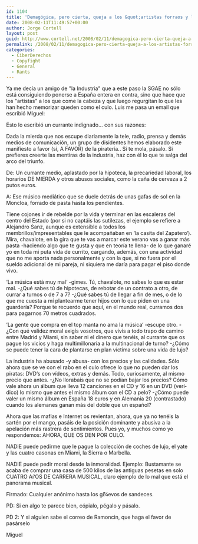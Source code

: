 ```yaml
---
id: 1104
title: 'Demagógica, pero cierta, queja a los &quot;artistas forraos y llorones&quot;'
date: 2008-02-11T11:49:57+00:00
author: Jorge Cortell
layout: post
guid: http://www.cortell.net/2008/02/11/demagogica-pero-cierta-queja-a-los-artistas-forraos-y-llorones/
permalink: /2008/02/11/demagogica-pero-cierta-queja-a-los-artistas-forraos-y-llorones/
categories:
  - CiberDerechos
  - Copyfight
  - General
  - Rants
---
```

Ya me decí­a un amigo de "la Industria" que a este paso la SGAE no sólo está consiguiendo ponerse a España entera en contra, sino que hace que los "artistas" a los que come la cabeza y que luego regurgitan lo que les han hecho memorizar queden como el culo. Luis me pasa un email que escribió Miguel:

Esto lo escribió un currante indignado... con sus razones:

Dada la mierda que nos escupe diariamente la tele, radio, prensa y demás medios de comunicación, un grupo de disidentes hemos elaborado este manifiesto a favor (sí­, A FAVOR) de la piraterí­a.. Si te mola, pásalo. Si prefieres creerte las mentiras de la industria, haz con él lo que te salga del arco del triunfo.

De: Un currante medio, aplastado por la hipoteca, la precariedad laboral, los horarios DE MIERDA y otros abusos sociales, como la caña de cerveza a 2 putos euros.

A: Ese músico mediático que se duele detrás de unas gafas de sol en la Moncloa, forrado de pasta hasta los pendientes.

Tiene cojones ir de rebelde por la vida y terminar en las escaleras del centro del Estado (por si no captáis las sutilezas, el ejemplo se refiere a Alejandro Sanz, aunque es extensible a todos los membrillos/impresentables que le acompañaban en ‘la casita del Zapatero‘). Mira, chavalote, en la gira que te vas a marcar este verano vas a ganar más pasta -haciendo algo que te gusta y que en teorí­a te llena- de lo que ganaré yo en toda mi puta vida de currito, cargando, además, con una actividad que no me aporta nada personalmente y con la que, si no fuera por el sueldo adicional de mi pareja, ni siquiera me darí­a para pagar el piso donde vivo.

‘La música está muy mal‘ -gimes. Tú, chavalote, no sabes lo que es estar mal. -¿Qué sabes tú de hipotecas, de rebotar de un contrato a otro, de currar a turnos o de 7 a 7? -¿Qué sabes tú de llegar a fin de mes, o de lo que me cuesta a mí­ plantearme tener hijos con lo que piden en una guarderí­a? Porque te recuerdo que aquí­, en el mundo real, curramos dos para pagarnos 70 metros cuadrados.

‘La gente que compra en el top manta no ama la música‘ -escupe otro. -¿Con qué validez moral exigí­s vosotros, que viví­s a todo trapo de camino entre Madrid y Miami, sin saber ni el dinero que tenéis, al currante que os pague los vicios y haga multimillonaria a la multinacional de turno? -¿Cómo se puede tener la cara de plantarse en plan ví­ctima sobre una vida de lujo?

La industria ha abusado -y abusa- con los precios y las calidades. Sólo ahora que se ve con el rabo en el culo ofrece lo que no pueden dar los piratas: DVD‘s con ví­deos, extras y demás. Todo, curiosamente, al mismo precio que antes. -¿No llorabais que no se podí­an bajar los precios? Cómo vale ahora un álbum que lleva 12 canciones en el CD y 16 en un DVD (verí­dico) lo mismo que antes el mismo álbum con el CD a pelo? -¿Cómo puede valer un mismo álbum en España 18 euros y en Alemania 20 (contrastado) cuando los alemanes ganan más del doble que un español?

Ahora que las mafias e Internet os revientan, ahora, que ya no tenéis la sartén por el mango, pasáis de la posición dominante y abusiva a la apelación más rastrera de sentimientos. Pues yo, y muchos como yo respondemos: AHORA, QUE OS DEN POR CULO.

NADIE puede pedirme que le pague la colección de coches de lujo, el yate y las cuatro casonas en Miami, la Sierra o Marbella.
  
NADIE puede pedir moral desde la inmoralidad. Ejemplo: Bustamante se acaba de comprar una casa de 500 kilos de las antiguas pesetas en solo CUATRO Aí‘OS DE CARRERA MUSICAL, claro ejemplo de lo mal que está el panorama musical.

Firmado: Cualquier anónimo hasta los gí¼evos de sandeces.

PD: Si en algo te parece bien, cópialo, pégalo y pásalo.

PD 2: Y si alguien sabe el correo de Ramoncin, que haga el favor de pasárselo

Miguel